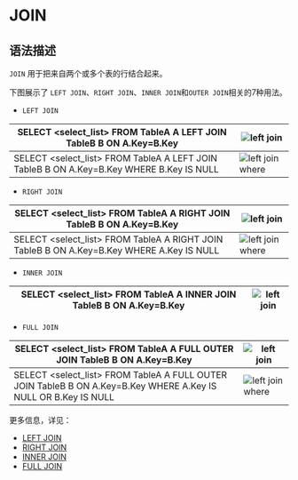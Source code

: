 # **JOIN**

## **语法描述**

``JOIN`` 用于把来自两个或多个表的行结合起来。

下图展示了 ``LEFT JOIN``、``RIGHT JOIN``、``INNER JOIN``和``OUTER JOIN``相关的7种用法。

- ``LEFT JOIN``

| SELECT \<select_list> FROM TableA A LEFT JOIN TableB B ON A.Key=B.Key |  ![left join](https://github.com/matrixorigin/artwork/blob/main/docs/reference/left_join.png?raw=true)  |
|----|-----|
|SELECT \<select_list> FROM TableA A LEFT JOIN TableB B ON A.Key=B.Key WHERE B.Key IS NULL|![left join where](https://github.com/matrixorigin/artwork/blob/main/docs/reference/left_join_where.png?raw=true) |


- ``RIGHT JOIN``

| SELECT \<select_list> FROM TableA A RIGHT JOIN TableB B ON A.Key=B.Key |  ![left join](https://github.com/matrixorigin/artwork/blob/main/docs/reference/right_join.png?raw=true)  |
|----|-----|
| SELECT \<select_list> FROM TableA A RIGHT JOIN TableB B ON A.Key=B.Key WHERE A.Key IS NULL|![left join where](https://github.com/matrixorigin/artwork/blob/main/docs/reference/right_join_where.png?raw=true) |


- ``INNER JOIN``

| SELECT \<select_list> FROM TableA A INNER JOIN TableB B ON A.Key=B.Key |  ![left join](https://github.com/matrixorigin/artwork/blob/main/docs/reference/inner_join.png?raw=true)  |
|----|-----|



- ``FULL JOIN``

| SELECT \<select_list> FROM TableA A FULL OUTER JOIN TableB B ON A.Key=B.Key |  ![left join](https://github.com/matrixorigin/artwork/blob/main/docs/reference/full_join.png?raw=true)  |
|----|-----|
| SELECT \<select_list> FROM TableA A FULL OUTER JOIN TableB B ON A.Key=B.Key WHERE A.Key IS NULL OR B.Key IS NULL|![left join where](https://github.com/matrixorigin/artwork/blob/main/docs/reference/full_join_where.png?raw=true) |


更多信息，详见：

- [LEFT JOIN](join/left-join.md)
- [RIGHT JOIN](join/right-join.md)
- [INNER JOIN](join/inner-join.md)
- [FULL JOIN](join/full-join.md)

